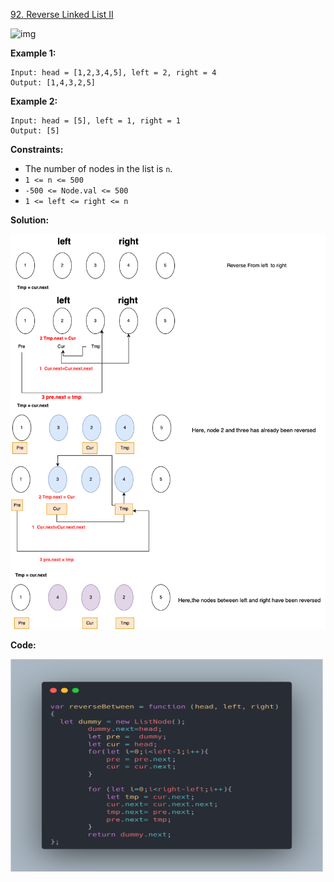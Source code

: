 
[92. Reverse Linked List II](https://leetcode.com/problems/reverse-linked-list-ii/description/)

![img](https://assets.leetcode.com/uploads/2021/02/19/rev2ex2.jpg)

**Example 1:**
```
Input: head = [1,2,3,4,5], left = 2, right = 4
Output: [1,4,3,2,5]
```

**Example 2:**

```
Input: head = [5], left = 1, right = 1
Output: [5]
```


**Constraints:**

- The number of nodes in the list is `n`.
- `1 <= n <= 500`
- `-500 <= Node.val <= 500`
- `1 <= left <= right <= n`

**Solution:**

![Image Description](反转链表.drawio.png)

**Code:**

<img src="92.png" alt="alt text" width="500" height="340"/>

